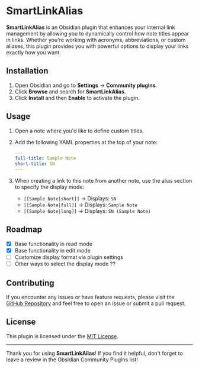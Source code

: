 # SmartLinkAlias

**SmartLinkAlias** is an Obsidian plugin that enhances your internal link management by allowing you to dynamically control how note titles appear in links. Whether you're working with acronyms, abbreviations, or custom aliases, this plugin provides you with powerful options to display your links exactly how you want.

<!-- ![SmartLinkAlias in action](GIF) -->

## Installation

1. Open Obsidian and go to **Settings** → **Community plugins**.
2. Click **Browse** and search for **SmartLinkAlias**.
3. Click **Install** and then **Enable** to activate the plugin.

## Usage

1. Open a note where you'd like to define custom titles.
2. Add the following YAML properties at the top of your note:

   ```yaml
   ---
   full-title: Sample Note
   short-title: SN
   ---
   ```

3. When creating a link to this note from another note, use the alias section to specify the display mode:

   - `[[Sample Note|short]]` → Displays: `SN`
   - `[[Sample Note|full]]` → Displays: `Sample Note`
   - `[[Sample Note|long]]` → Displays: `SN (Sample Note)`

## Roadmap

- [x] Base functionality in read mode
- [x] Base functionality in edit mode
- [ ] Customize display format via plugin settings
- [ ] Other ways to select the display mode ??

## Contributing

If you encounter any issues or have feature requests, please visit the [GitHub Repository](https://github.com/vpcano/obsidian-smart-link-alias) and feel free to open an issue or submit a pull request.

## License

This plugin is licensed under the [MIT License](https://opensource.org/licenses/MIT).

---

Thank you for using **SmartLinkAlias**! If you find it helpful, don't forget to leave a review in the Obsidian Community Plugins list!

